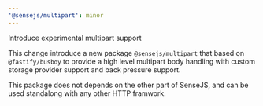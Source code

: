 ```yaml
---
'@sensejs/multipart': minor
---
```


Introduce experimental multipart support

This change introduce a new package `@sensejs/multipart` that based on
`@fastify/busboy` to provide a high level multipart body handling with
custom storage provider support and back pressure support.

This package does not depends on the other part of SenseJS, and can be
used standalong with any other HTTP framwork.
